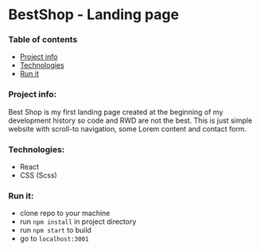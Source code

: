 # BestShop - Landing page
### Table of contents
* [Project info](#project-info)
* [Technologies](#technologies)
* [Run it](#run-it)

### Project info:
Best Shop is my first landing page created at the beginning of my development history so code and RWD are not the best.
This is just simple website with scroll-to navigation, some Lorem content and contact form.

### Technologies:
* React
* CSS (Scss)

### Run it:
* clone repo to your machine
* run `npm install` in project directory
* run `npm start` to build
* go to `localhost:3001`
